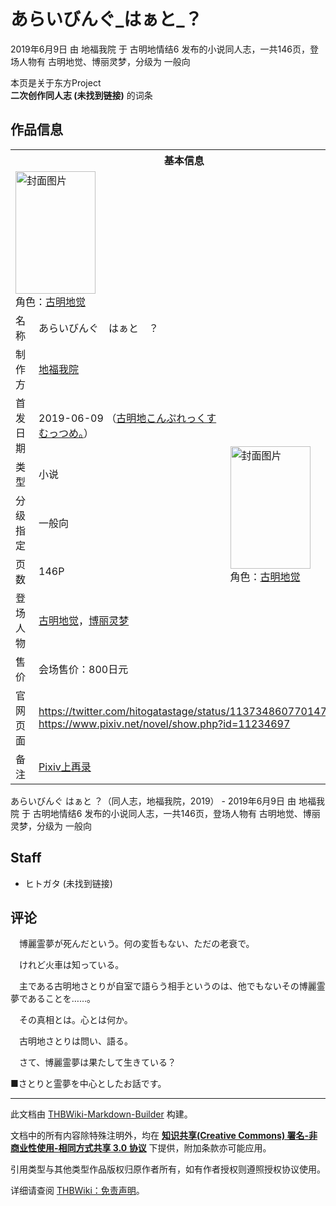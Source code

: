 # あらいびんぐ_はぁと_？

<!-- source html: G:\repos\THBWiki-Markdown-Builder\THBWikiMarkdown\Temp\main\e\eb\ns0%3A%E3%81%82%E3%82%89%E3%81%84%E3%81%B3%E3%82%93%E3%81%90_%E3%81%AF%E3%81%81%E3%81%A8_%EF%BC%9F.html -->

2019年6月9日 由 地福我院 于 古明地情结6 发布的小说同人志，一共146页，登场人物有 古明地觉、博丽灵梦，分级为 一般向

本页是关于东方Project  
 **二次创作同人志 (未找到链接)** 的词条
## 作品信息

<table><tbody><tr><th colspan="3">基本信息</th></tr><tr><td class="cover-artwork-mobile" colspan="2"><a href="./文件-あらいびんぐ_はぁと_？封面.jpg.md" class="image" title="封面图片"><img alt="封面图片" src="https://upload.thwiki.cc/thumb/0/06/%E3%81%82%E3%82%89%E3%81%84%E3%81%B3%E3%82%93%E3%81%90_%E3%81%AF%E3%81%81%E3%81%A8_%EF%BC%9F%E5%B0%81%E9%9D%A2.jpg/128px-%E3%81%82%E3%82%89%E3%81%84%E3%81%B3%E3%82%93%E3%81%90_%E3%81%AF%E3%81%81%E3%81%A8_%EF%BC%9F%E5%B0%81%E9%9D%A2.jpg" decoding="async" loading="lazy" width="128" height="196" srcset="https://upload.thwiki.cc/thumb/0/06/%E3%81%82%E3%82%89%E3%81%84%E3%81%B3%E3%82%93%E3%81%90_%E3%81%AF%E3%81%81%E3%81%A8_%EF%BC%9F%E5%B0%81%E9%9D%A2.jpg/192px-%E3%81%82%E3%82%89%E3%81%84%E3%81%B3%E3%82%93%E3%81%90_%E3%81%AF%E3%81%81%E3%81%A8_%EF%BC%9F%E5%B0%81%E9%9D%A2.jpg 1.5x, https://upload.thwiki.cc/thumb/0/06/%E3%81%82%E3%82%89%E3%81%84%E3%81%B3%E3%82%93%E3%81%90_%E3%81%AF%E3%81%81%E3%81%A8_%EF%BC%9F%E5%B0%81%E9%9D%A2.jpg/257px-%E3%81%82%E3%82%89%E3%81%84%E3%81%B3%E3%82%93%E3%81%90_%E3%81%AF%E3%81%81%E3%81%A8_%EF%BC%9F%E5%B0%81%E9%9D%A2.jpg 2x" data-file-width="503" data-file-height="768"></a><div class="cover-char">角色：<a href="./古明地觉.md" title="古明地觉">古明地觉</a></div></td>
</tr><tr><td class="label">名称</td><td colspan="2"> あらいびんぐ　はぁと　？ </td></tr><tr><td class="label">制作方</td><td><a href="./地福我院.md" title="地福我院">地福我院</a></td><td class="cover-artwork" rowspan="7" style="min-width:196px;"><a href="./文件-あらいびんぐ_はぁと_？封面.jpg.md" class="image" title="封面图片"><img alt="封面图片" src="https://upload.thwiki.cc/thumb/0/06/%E3%81%82%E3%82%89%E3%81%84%E3%81%B3%E3%82%93%E3%81%90_%E3%81%AF%E3%81%81%E3%81%A8_%EF%BC%9F%E5%B0%81%E9%9D%A2.jpg/128px-%E3%81%82%E3%82%89%E3%81%84%E3%81%B3%E3%82%93%E3%81%90_%E3%81%AF%E3%81%81%E3%81%A8_%EF%BC%9F%E5%B0%81%E9%9D%A2.jpg" decoding="async" loading="lazy" width="128" height="196" srcset="https://upload.thwiki.cc/thumb/0/06/%E3%81%82%E3%82%89%E3%81%84%E3%81%B3%E3%82%93%E3%81%90_%E3%81%AF%E3%81%81%E3%81%A8_%EF%BC%9F%E5%B0%81%E9%9D%A2.jpg/192px-%E3%81%82%E3%82%89%E3%81%84%E3%81%B3%E3%82%93%E3%81%90_%E3%81%AF%E3%81%81%E3%81%A8_%EF%BC%9F%E5%B0%81%E9%9D%A2.jpg 1.5x, https://upload.thwiki.cc/thumb/0/06/%E3%81%82%E3%82%89%E3%81%84%E3%81%B3%E3%82%93%E3%81%90_%E3%81%AF%E3%81%81%E3%81%A8_%EF%BC%9F%E5%B0%81%E9%9D%A2.jpg/257px-%E3%81%82%E3%82%89%E3%81%84%E3%81%B3%E3%82%93%E3%81%90_%E3%81%AF%E3%81%81%E3%81%A8_%EF%BC%9F%E5%B0%81%E9%9D%A2.jpg 2x" data-file-width="503" data-file-height="768"></a><div class="cover-char">角色：<a href="./古明地觉.md" title="古明地觉">古明地觉</a></div></td>
</tr><tr><td class="label">首发日期</td><td>2019-06-09&#160;（<a href="/展会作品列表?e=%E5%8F%A4%E6%98%8E%E5%9C%B0%E6%83%85%E7%BB%93%236">古明地こんぷれっくす むっつめ。</a>）</td></tr><tr><td class="label">类型</td><td>小说</td></tr><tr><td class="label">分级指定</td><td>一般向</td></tr><tr><td class="label">页数</td><td>146P</td></tr><tr><td class="label">登场人物</td><td><a href="./古明地觉.md" title="古明地觉">古明地觉</a>，<a href="./博丽灵梦.md" title="博丽灵梦">博丽灵梦</a></td></tr><tr><td class="label">售价</td><td>会场售价：800日元</td></tr>
<tr><td class="label">官网页面</td><td colspan="2"><a rel="nofollow" class="external free" href="https://twitter.com/hitogatastage/status/1137348607701479425">https://twitter.com/hitogatastage/status/1137348607701479425</a><br><a rel="nofollow" class="external free" href="https://www.pixiv.net/novel/show.php?id=11234697">https://www.pixiv.net/novel/show.php?id=11234697</a></td></tr><tr><td class="label">备注</td><td colspan="2"><a rel="nofollow" class="external text" href="https://www.pixiv.net/novel/show.php?id=11377339">Pixiv上再录</a></td></tr></tbody></table>

あらいびんぐ はぁと ？（同人志，地福我院，2019） - 2019年6月9日 由 地福我院 于 古明地情结6 发布的小说同人志，一共146页，登场人物有 古明地觉、博丽灵梦，分级为 一般向
## Staff
- ヒトガタ (未找到链接)

## 评论

  
　博麗霊夢が死んだという。何の変哲もない、ただの老衰で。  

　けれど火車は知っている。  

　主である古明地さとりが自室で語らう相手というのは、他でもないその博麗霊夢であることを……。  

　その真相とは。心とは何か。  

　古明地さとりは問い、語る。  

　さて、博麗霊夢は果たして生きている？  

■さとりと霊夢を中心としたお話です。
  


  
  

  





---

此文档由 [THBWiki-Markdown-Builder](https://github.com/Delsin-Yu/THBWiki-Markdown-Builder) 构建。

文档中的所有内容除特殊注明外，均在 [**知识共享(Creative Commons) 署名-非商业性使用-相同方式共享 3.0 协议**](https://creativecommons.org/licenses/by-sa/3.0/deed.zh-hans) 下提供，附加条款亦可能应用。

引用类型与其他类型作品版权归原作者所有，如有作者授权则遵照授权协议使用。

详细请查阅 [THBWiki：免责声明](https://thbwiki.cc/THBWiki:%E5%85%8D%E8%B4%A3%E5%A3%B0%E6%98%8E)。

